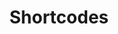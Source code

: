 ---
title: Shortcodes
description: Hugolify shortcodes available.
weight: 4
icon: braces-asterisk
blocks:
  - type: cta
    heading:
      title: Native Hugo shortcodes ?
      text: Shortcodes are simple snippets inside your content files calling built-in or custom templates.
    cta:
      text: List of native shortcodes already available in Hugo
      url: https://gohugo.io/content-management/shortcodes/
---